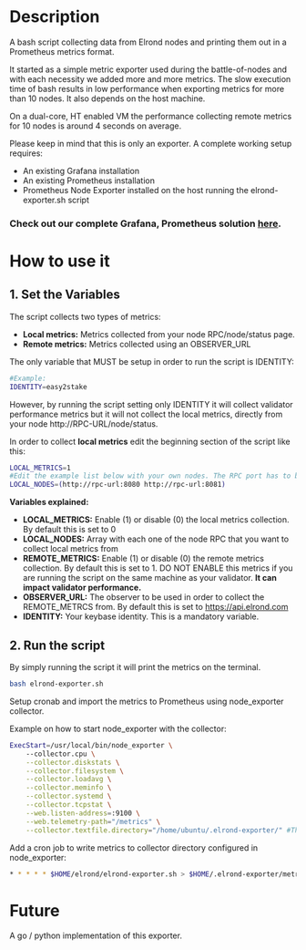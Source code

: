 # Description
A bash script collecting data from Elrond nodes and printing them out in a Prometheus metrics format.

It started as a simple metric exporter used during the battle-of-nodes and with each necessity we added more and more metrics. The slow execution time of bash results in low performance when exporting metrics for more than 10 nodes. It also depends on the host machine.

On a dual-core, HT enabled VM the performance collecting remote metrics for 10 nodes is around 4 seconds on average.

Please keep in mind that this is only an exporter. A complete working setup requires:
- An existing Grafana installation
- An existing Prometheus installation
- Prometheus Node Exporter installed on the host running the elrond-exporter.sh script

### **Check out our complete Grafana, Prometheus solution [here](https://github.com/easy2stake/elrond/tree/master/monitoring-infra).**
# How to use it

## 1. Set the Variables

The script collects two types of metrics:
- **Local metrics:** Metrics collected from your node RPC/node/status page.
- **Remote metrics:** Metrics collected using an OBSERVER_URL

The only variable that MUST be setup in order to run the script is IDENTITY:
```sh
#Example:
IDENTITY=easy2stake
```
However, by running the script setting only IDENTITY it will collect validator performance metrics but it will not collect the local metrics, directly from your node http://RPC-URL/node/status.

In order to collect **local metrics** edit the beginning section of the script like this:
```sh
LOCAL_METRICS=1
#Edit the example list below with your own nodes. The RPC port has to be reachable from the location of the script:
LOCAL_NODES=(http://rpc-url:8080 http://rpc-url:8081)
```

**Variables explained:**
- **LOCAL_METRICS:** Enable (1) or disable (0) the local metrics collection. By default this is set to 0
- **LOCAL_NODES:** Array with each one of the node RPC that you want to collect local metrics from
- **REMOTE_METRICS:** Enable (1) or disable (0) the remote metrics collection. By default this is set to 1. DO NOT ENABLE this metrics if you are running the script on the same machine as your validator. **It can impact validator performance.**
- **OBSERVER_URL:** The observer to be used in order to collect the REMOTE_METRCS from. By default this is set to https://api.elrond.com
- **IDENTITY:** Your keybase identity. This is a mandatory variable.

## 2. Run the script

By simply running the script it will print the metrics on the terminal.
```sh
bash elrond-exporter.sh
```

Setup cronab and import the metrics to Prometheus using node_exporter collector.

Example on how to start node_exporter with the collector:
```sh
ExecStart=/usr/local/bin/node_exporter \
    --collector.cpu \
    --collector.diskstats \
    --collector.filesystem \
    --collector.loadavg \
    --collector.meminfo \
    --collector.systemd \
    --collector.tcpstat \
    --web.listen-address=:9100 \
    --web.telemetry-path="/metrics" \
    --collector.textfile.directory="/home/ubuntu/.elrond-exporter/" #This is the collector line. Change the directory with your own.
```
Add a cron job to write metrics to collector directory configured in node_exporter:
```sh
* * * * * $HOME/elrond/elrond-exporter.sh > $HOME/.elrond-exporter/metrics.prom
```

# Future
A go / python implementation of this exporter.
